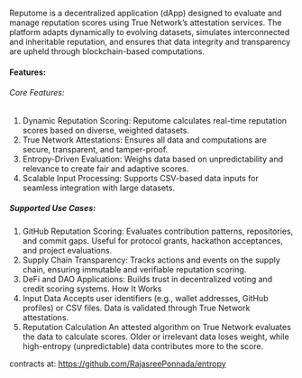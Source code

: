 Reputome is a decentralized application (dApp) designed to evaluate and manage reputation scores using True Network’s attestation services. The platform adapts dynamically to evolving datasets, simulates interconnected and inheritable reputation, and ensures that data integrity and transparency are upheld through blockchain-based computations.

#### Features:
###### Core Features:
1. Dynamic Reputation Scoring: Reputome calculates real-time reputation scores based on diverse, weighted datasets.
2. True Network Attestations: Ensures all data and computations are secure, transparent, and tamper-proof.
3. Entropy-Driven Evaluation: Weighs data based on unpredictability and relevance to create fair and adaptive scores.
4. Scalable Input Processing: Supports CSV-based data inputs for seamless integration with large datasets.

##### Supported Use Cases:

1. GitHub Reputation Scoring:
Evaluates contribution patterns, repositories, and commit gaps.
Useful for protocol grants, hackathon acceptances, and project evaluations.
2. Supply Chain Transparency:
Tracks actions and events on the supply chain, ensuring immutable and verifiable reputation scoring.
3. DeFi and DAO Applications:
Builds trust in decentralized voting and credit scoring systems.
How It Works
1. Input Data
Accepts user identifiers (e.g., wallet addresses, GitHub profiles) or CSV files.
Data is validated through True Network attestations.
2. Reputation Calculation
An attested algorithm on True Network evaluates the data to calculate scores.
Older or irrelevant data loses weight, while high-entropy (unpredictable) data contributes more to the score.

contracts at:
https://github.com/RajasreePonnada/entropy
